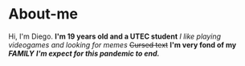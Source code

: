 # About-me

Hi, I'm Diego.
**I'm 19 years old and a UTEC student**
*I like playing videogames and looking for memes*
~~Cursed text~~
**I'm very fond of my _FAMILY_**
***I'm expect for this pandemic to end.***
